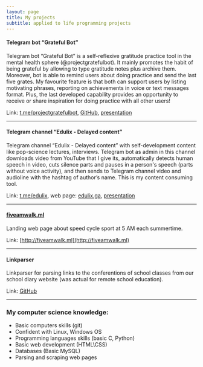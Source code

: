 ```yaml
---
layout: page
title: My projects
subtitle: applied to life programming projects
---
```


#### Telegram bot “Grateful Bot”
Telegram bot “Grateful Bot” is a self-reflexive gratitude practice tool in the mental health sphere (@projectgratefulbot). It mainly promotes the habit of being grateful by allowing to type gratitude notes plus archive them. Moreover, bot is able to remind users about doing practice and send the last five grates. My favourite feature is that both can support users by listing motivating phrases, reporting on achievements in voice or text messages format. Plus, the last developed capability provides an opportunity to receive or share inspiration for doing practice with all other users!

Link: [t.me/projectgratefulbot](https://t.me/projectgratefulbot), [GitHub](https://github.com/vedulix/notes_bot), [presentation](https://docs.google.com/presentation/d/1wpl6_r2ptjd7r10C1O6HczmbL_djjuJKeI5qvG2Oky4/edit?usp=sharing)

------




#### Telegram channel “Edulix - Delayed content”
Telegram channel “Edulix - Delayed content” with self-development content like pop-science lectures, interviews. Telegram bot as admin in this channel downloads video from YouTube that I give its, automatically detects human speech in video, cuts silence parts and pauses in a person's speech (parts without voice activity), and then sends to Telegram channel video and audioline with the hashtag of author’s name. This is my content consuming tool.

Link: [t.me/edulix](https://t.me/edulix), web page: [edulix.ga](http://edulix.ga), [presentation](https://docs.google.com/presentation/d/1Hliyr5gM4Saimw7DKjqFW4UK9vSlByMurKBZtSt-wSg/edit?usp=sharing)

------



#### [fiveamwalk.ml](http://fiveamwalk.ml)

Landing web page about speed cycle sport at 5 AM each summertime.

Link: [http://fiveamwalk.ml](http://fiveamwalk.ml)

------



#### Linkparser
Linkparser for parsing links to the conferentions of school classes from our school diary website (was actual for remote school education).

Link: [GitHub](https://github.com/vedulix/linksparser)

------



### My computer science knowledge:


- Basic computers skills (git)
- Confident with Linux, Windows OS
- Programming languages skills (basic C, Python)
- Basic web development (HTML\CSS)
- Databases (Basic MySQL)
- Parsing and scraping web pages
